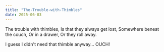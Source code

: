 ```yaml
---
title: "The-Trouble-with-Thimbles"
date: 2025-06-03
---
```

The trouble with thimbles, 
Is that they always get lost, 
Somewhere beneat the couch,
Or in a drawer,
Or they roll away.

I guess I didn't need that thimble anyway...
OUCH!
